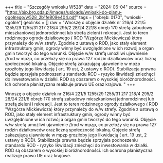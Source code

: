 +++
title = "Szczegóły wniosku W528"
date = "2024-06-04"
source = "https://bip.brg.gda.pl/images/uploads/wnioski-do-planu-ogolnego/w528_2b1fe809e404.pdf"
tags = ["obręb: 0170", "wnioski-ogolne"]
geolinks = []
raw = "Wnoszę o objęcie działek nr 216/4 221/5 1255/29 1255/31 217 218/4 295/2 28/24 221/8 obręb 170 strefą zabudowy mieszkaniowej jednorodzinnej lub strefą zieleni i rekreacji. Jest to teren rodzinnego ogrody działkowego ( ROD 'Wzgórze Mickiewicza) który przynależy do w/w strefy. Zgodnie z ustawą o ROD, jako stały element infrastruktury gmin, ogrody winny być uwzględnione w ich rozwój a organ gmin tworzyć do tego warunki. Objęcie w/w strefą umożliwi ujawnienie //rod w mpzp, co przełoży się na prawa 127 rodzin działkowców oraz liczną społeczność lokalną. Objęcie strefą zakazującą ujawnienie w mpzp groziłoby jego likwidacją ( art. 19 ust, 2 ustawy o ROD). Stabilizacja prawna będzie sprzyjała podnoszeniu standardu ROD - ryzyko likwidacji zniechęci do inwestowania w działki. ROD są obszarem o wysokiej bioróżnorodności. Ich ochrona planistyczna realizuje prawo UE oraz krajowe. "
+++

Wnoszę o objęcie działek nr 216/4 221/5 1255/29 1255/31 217 218/4 295/2 28/24
221/8 obręb 170 strefą zabudowy mieszkaniowej jednorodzinnej lub strefą zieleni i rekreacji. Jest
to teren rodzinnego ogrody działkowego ( ROD "Wzgórze Mickiewicza) który przynależy do w/w
strefy. Zgodnie z ustawą o ROD, jako stały element infrastruktury gmin, ogrody winny być
uwzględnione w ich rozwój a organ gmin tworzyć do tego warunki. Objęcie w/w strefą umożliwi
ujawnienie //rod w mpzp, co przełoży się na prawa 127 rodzin działkowców oraz liczną
społeczność lokalną. Objęcie strefą zakazującą ujawnienie w mpzp groziłoby jego likwidacją (
art. 19 ust, 2 ustawy o ROD). Stabilizacja prawna będzie sprzyjała podnoszeniu standardu ROD -
ryzyko likwidacji zniechęci do inwestowania w działki. ROD są obszarem o wysokiej
bioróżnorodności. Ich ochrona planistyczna realizuje prawo UE oraz krajowe.



